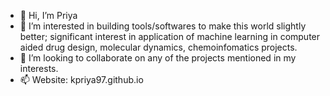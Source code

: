- 👋 Hi, I’m Priya
- 👀 I’m interested in building tools/softwares to make this world slightly better; significant interest in application of machine learning in computer aided drug design, molecular dynamics, chemoinfomatics projects.
- 💞️ I’m looking to collaborate on any of the projects mentioned in my interests.
- 📫 Website: kpriya97.github.io
       
        


<!---
kpriya97/kpriya97 is a ✨ special ✨ repository because its `README.md` (this file) appears on your GitHub profile.
You can click the Preview link to take a look at your changes.
--->
